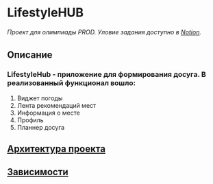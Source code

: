 # LifestyleHUB

###### Проект для олимпиады PROD. Уловие задания доступно в [Notion](https://centraluniversity.notion.site/PROD-a404fd65bd6044da83fdf60859ff7733).

## Описание

### LifestyleHub - приложение для формирования досуга. В реализованный функционал вошло:
1. Виджет погоды
2. Лента рекомендаций мест
3. Информация о месте
4. Профиль
5. Планнер досуга

## [Архитектура проекта](docs/Architecture.md)

## [Зависимости](docs/DependencyDecisions.md)